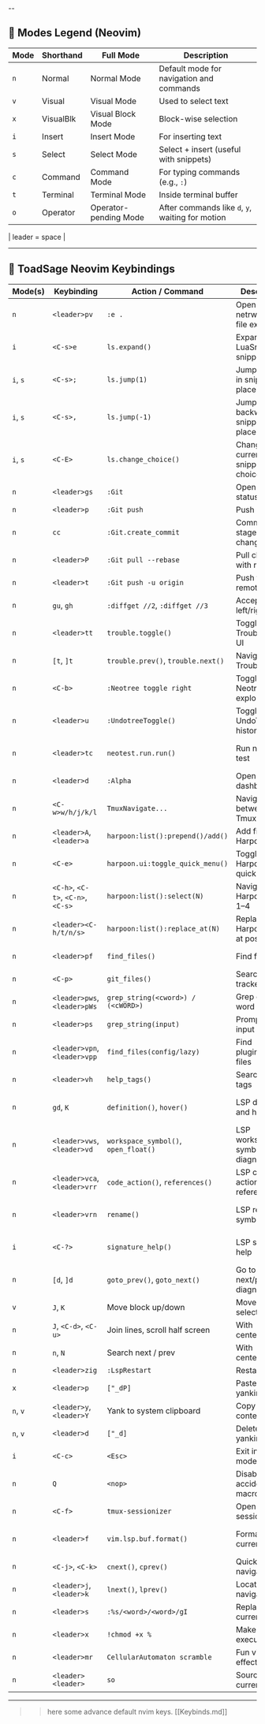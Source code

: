 --

## 🧾 Modes Legend (Neovim)

| Mode | Shorthand | Full Mode             | Description                                                  |
|------|-----------|-----------------------|--------------------------------------------------------------|
| `n`  | Normal    | Normal Mode           | Default mode for navigation and commands                     |
| `v`  | Visual    | Visual Mode           | Used to select text                                          |
| `x`  | VisualBlk | Visual Block Mode     | Block-wise selection                                         |
| `i`  | Insert    | Insert Mode           | For inserting text                                           |
| `s`  | Select    | Select Mode           | Select + insert (useful with snippets)                       |
| `c`  | Command   | Command Mode          | For typing commands (e.g., `:`)                              |
| `t`  | Terminal  | Terminal Mode         | Inside terminal buffer                                       |
| `o`  | Operator  | Operator-pending Mode | After commands like `d`, `y`, waiting for motion             |


| leader = space |

---

## 🔑 ToadSage Neovim Keybindings

| Mode(s)      | Keybinding                      | Action / Command                         | Description                               | Scope                    |
|--------------|----------------------------------|------------------------------------------|-------------------------------------------|--------------------------|
| `n`          | `<leader>pv`                    | `:e .`                                   | Open netrw/Oil.nvim file explorer         | Global                   |
| `i`          | `<C-s>e`                        | `ls.expand()`                            | Expand LuaSnip snippet                    | Global                   |
| `i`, `s`     | `<C-s>;`                        | `ls.jump(1)`                             | Jump forward in snippet placeholders      | Global                   |
| `i`, `s`     | `<C-s>,`                        | `ls.jump(-1)`                            | Jump backward in snippet placeholders     | Global                   |
| `i`, `s`     | `<C-E>`                         | `ls.change_choice()`                     | Change current snippet choice             | Global                   |
| `n`          | `<leader>gs`                    | `:Git`                                   | Open Git status                           | Git buffer               |
| `n`          | `<leader>p`                     | `:Git push`                              | Push commits                              | Git buffer               |
| `n`          | `cc`                     | `:Git.create_commit`                            | Commit staged changes                     | Git buffer               |
| `n`          | `<leader>P`                     | `:Git pull --rebase`                     | Pull changes with rebase                  | Git buffer               |
| `n`          | `<leader>t`                     | `:Git push -u origin`                    | Push to remote origin                     | Git buffer               |
| `n`          | `gu`, `gh`                      | `:diffget //2`, `:diffget //3`           | Accept left/right diff                    | Diff view                |
| `n`          | `<leader>tt`                    | `trouble.toggle()`                       | Toggle Trouble plugin UI                  | Global                   |
| `n`          | `[t`, `]t`                      | `trouble.prev()`, `trouble.next()`       | Navigate Trouble list                     | Trouble window           |
| `n`          | `<C-b>`                         | `:Neotree toggle right`                  | Toggle Neotree file explorer              | Global                   |
| `n`          | `<leader>u`                     | `:UndotreeToggle()`                      | Toggle UndoTree history                   | Global                   |
| `n`          | `<leader>tc`                    | `neotest.run.run()`                      | Run nearest test                          | Test-enabled buffer      |
| `n`          | `<leader>d`                     | `:Alpha`                                 | Open dashboard                            | Global                   |
| `n`          | `<C-w>w/h/j/k/l`                | `TmuxNavigate...`                        | Navigate between Tmux panes               | Tmux-integrated buffer   |
| `n`          | `<leader>A`, `<leader>a`        | `harpoon:list():prepend()/add()`        | Add file to Harpoon                       | Global                   |
| `n`          | `<C-e>`                         | `harpoon.ui:toggle_quick_menu()`         | Toggle Harpoon quick menu                 | Global                   |
| `n`          | `<C-h>`, `<C-t>`, `<C-n>`, `<C-s>` | `harpoon:list():select(N)`           | Navigate to Harpoon file 1–4             | Global                   |
| `n`          | `<leader><C-h/t/n/s>`           | `harpoon:list():replace_at(N)`          | Replace Harpoon file at position N        | Global                   |
| `n`          | `<leader>pf`                    | `find_files()`                           | Find files                                | Telescope window         |
| `n`          | `<C-p>`                         | `git_files()`                            | Search Git-tracked files                  | Telescope window         |
| `n`          | `<leader>pws`, `<leader>pWs`    | `grep_string(<cword>) / (<cWORD>)`      | Grep current word / WORD                  | Telescope window         |
| `n`          | `<leader>ps`                    | `grep_string(input)`                     | Prompt grep input                         | Telescope window         |
| `n`          | `<leader>vpn`, `<leader>vpp`    | `find_files(config/lazy)`               | Find plugin/config files                  | Telescope window         |
| `n`          | `<leader>vh`                    | `help_tags()`                            | Search help tags                          | Telescope window         |
| `n`          | `gd`, `K`                       | `definition()`, `hover()`                | LSP definition and hover info             | LSP-attached buffer      |
| `n`          | `<leader>vws`, `<leader>vd`     | `workspace_symbol()`, `open_float()`     | LSP workspace symbols, diagnostics        | LSP-attached buffer      |
| `n`          | `<leader>vca`, `<leader>vrr`    | `code_action()`, `references()`          | LSP code actions and references           | LSP-attached buffer      |
| `n`          | `<leader>vrn`                   | `rename()`                               | LSP rename symbol                         | LSP-attached buffer      |
| `i`          | `<C-?>`                         | `signature_help()`                       | LSP signature help                        | LSP-attached buffer      |
| `n`          | `[d`, `]d`                      | `goto_prev()`, `goto_next()`             | Go to next/prev diagnostic                | LSP-attached buffer      |
| `v`          | `J`, `K`                        | Move block up/down                       | Move selected lines                       | Global                   |
| `n`          | `J`, `<C-d>`, `<C-u>`           | Join lines, scroll half screen           | With centering                            | Global                   |
| `n`          | `n`, `N`                        | Search next / prev                       | With centering                            | Global                   |
| `n`          | `<leader>zig`                   | `:LspRestart`                            | Restart LSP                               | Global                   |
| `x`          | `<leader>p`                     | `["_dP]`                                 | Paste without yanking                     | Global                   |
| `n`, `v`     | `<leader>y`, `<leader>Y`        | Yank to system clipboard                 | Copy selected content                     | Global                   |
| `n`, `v`     | `<leader>d`                     | `["_d]`                                  | Delete without yanking                    | Global                   |
| `i`          | `<C-c>`                         | `<Esc>`                                  | Exit insert mode                          | Global                   |
| `n`          | `Q`                             | `<nop>`                                  | Disable accidental macro entry            | Global                   |
| `n`          | `<C-f>`                         | `tmux-sessionizer`                       | Open Tmux session picker                  | Global                   |
| `n`          | `<leader>f`                     | `vim.lsp.buf.format()`                   | Format current file                       | LSP-attached buffer      |
| `n`          | `<C-j>`, `<C-k>`                | `cnext()`, `cprev()`                     | Quickfix navigation                       | Global                   |
| `n`          | `<leader>j`, `<leader>k`        | `lnext()`, `lprev()`                     | Location list navigation                  | Global                   |
| `n`          | `<leader>s`                     | `:%s/<word>/<word>/gI`                   | Replace current word                      | Global                   |
| `n`          | `<leader>x`                     | `!chmod +x %`                            | Make file executable                      | Global                   |
| `n`          | `<leader>mr`                    | `CellularAutomaton scramble`            | Fun visual effect                         | Global                   |
| `n`          | `<leader><leader>`              | `so`                                     | Source current file                       | Current buffer           |

---

>> here some advance default nvim keys. [[Keybinds.md]]
